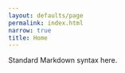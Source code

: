 ```yaml
---
layout: defaults/page
permalink: index.html
narrow: true
title: Home
---
```


Standard Markdown syntax here.


